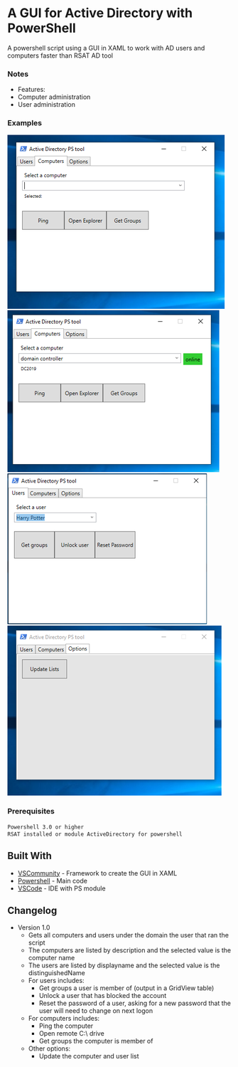 # A GUI for Active Directory with PowerShell
A powershell script using a GUI in XAML to work with AD users and computers faster than RSAT AD tool
### Notes
- Features:
 - Computer administration
 - User administration
 

### Examples
![Alt text](images/VirtualBoxVM_9d1R7KQHlA.png?raw=true "Title")
![Alt text](images/VirtualBoxVM_K5R5lM9oIq.png?raw=true "Title")
![Alt text](images/VirtualBoxVM_bTYDXMG2sc.png?raw=true "Title")
![Alt text](images/VirtualBoxVM_u0Rmju5iCB.png?raw=true "Title")
### Prerequisites
```
Powershell 3.0 or higher
RSAT installed or module ActiveDirectory for powershell
```
## Built With

* [VSCommunity](https://visualstudio.microsoft.com/es/vs/community/) - Framework to create the GUI in XAML
* [Powershell](https://docs.microsoft.com/es-es/powershell/) - Main code
* [VSCode](https://code.visualstudio.com/) - IDE with PS module 

## Changelog
- Version 1.0
  - Gets all computers and users under the domain the user that ran the script 
  - The computers are listed by description and the selected value is the computer name
  - The users are listed by displayname and the selected value is the distinguishedName
  - For users includes:
    - Get groups a user is member of (output in a GridView table)
    - Unlock a user that has blocked the account
    - Reset the password of a user, asking for a new password that the user will need to change on next logon
  - For computers includes:
    - Ping the computer
    - Open remote C:\ drive
    - Get groups the computer is member of
  - Other options:
    - Update the computer and user list
